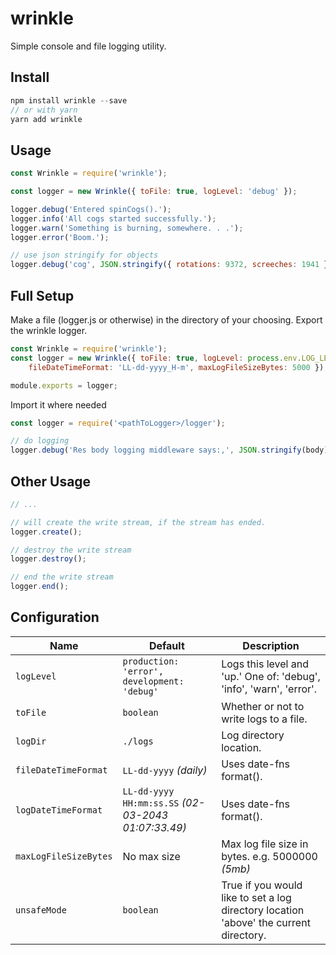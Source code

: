# wrinkle
Simple console and file logging utility.

## Install
```js
npm install wrinkle --save
// or with yarn
yarn add wrinkle
```

## Usage
```js
const Wrinkle = require('wrinkle');

const logger = new Wrinkle({ toFile: true, logLevel: 'debug' });

logger.debug('Entered spinCogs().');
logger.info('All cogs started successfully.');
logger.warn('Something is burning, somewhere. . .');
logger.error('Boom.');

// use json stringify for objects
logger.debug('cog', JSON.stringify({ rotations: 9372, screeches: 1941 }));
```

## Full Setup
Make a file (logger.js or otherwise) in the directory of your choosing. Export the wrinkle logger.
```js
const Wrinkle = require('wrinkle');
const logger = new Wrinkle({ toFile: true, logLevel: process.env.LOG_LEVEL, 
    fileDateTimeFormat: 'LL-dd-yyyy_H-m', maxLogFileSizeBytes: 5000 });

module.exports = logger;
```
Import it where needed
```js
const logger = require('<pathToLogger>/logger');

// do logging 
logger.debug('Res body logging middleware says:,', JSON.stringify(body));

```

## Other Usage
```js
// ...

// will create the write stream, if the stream has ended.
logger.create();

// destroy the write stream
logger.destroy();

// end the write stream
logger.end();
```

## Configuration
| Name          | Default                     |  Description    |
| ------------- | --------------------------- | --------------- |
| `logLevel`       | `production: 'error', development: 'debug'` | Logs this level and 'up.' One of: 'debug', 'info', 'warn', 'error'. |
| `toFile` | `boolean` | Whether or not to write logs to a file. |
| `logDir`      | `./logs` | Log directory location. |
| `fileDateTimeFormat`  | `LL-dd-yyyy` _(daily)_ | Uses date-fns format(). |
| `logDateTimeFormat` | `LL-dd-yyyy HH:mm:ss.SS` _(02-03-2043 01:07:33.49)_ | Uses date-fns format(). |
| `maxLogFileSizeBytes` | No max size | Max log file size in bytes. e.g. 5000000 _(5mb)_ |
| `unsafeMode` | `boolean` | True if you would like to set a log directory location 'above' the current directory. |
